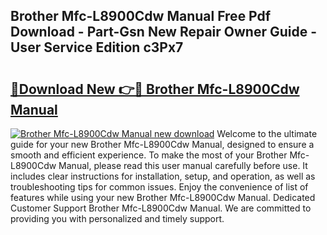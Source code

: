 ## Brother Mfc-L8900Cdw Manual Free Pdf Download - Part-Gsn New Repair Owner Guide - User Service Edition c3Px7

# <h2><a href="http://bc16728.oget.top/?id=Brother+Mfc-L8900Cdw+Manual">🔗Download New 👉🔴 Brother Mfc-L8900Cdw Manual</a></h2>

[![Brother Mfc-L8900Cdw Manual new download](https://i.imgur.com/5g1atiW.png)](http://bc16728.oget.top/?id=Brother+Mfc-L8900Cdw+Manual)
Welcome to the ultimate guide for your new Brother Mfc-L8900Cdw Manual, designed to ensure a smooth and efficient experience. To make the most of your Brother Mfc-L8900Cdw Manual, please read this user manual carefully before use. It includes clear instructions for installation, setup, and operation, as well as troubleshooting tips for common issues. Enjoy the convenience of list of features while using your new Brother Mfc-L8900Cdw Manual. Dedicated Customer Support Brother Mfc-L8900Cdw Manual. We are committed to providing you with personalized and timely support.

